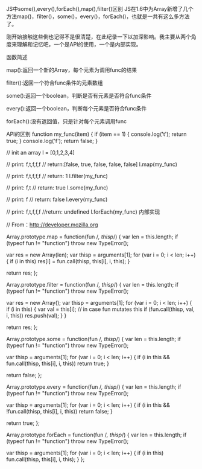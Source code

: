 JS中some(),every(),forEach(),map(),filter()区别
JS在1.6中为Array新增了几个方法map()，filter()，some()，every()，forEach()，也就是一共有这么多方法了。

刚开始接触这些倒也记得不是很清楚，在此纪录一下以加深影响。我主要从两个角度来理解和记忆吧，一个是API的使用，一个是内部实现。

函数简述

map():返回一个新的Array，每个元素为调用func的结果

filter():返回一个符合func条件的元素数组

some():返回一个boolean，判断是否有元素是否符合func条件

every():返回一个boolean，判断每个元素是否符合func条件

forEach():没有返回值，只是针对每个元素调用func

API的区别
function my_func(item) {
  if (item == 1) {
    console.log('t');
    return true;
  }
  console.log('f');
  return false;
}

// init an array
l = [0,1,2,3,4]

// print: f,t,f,f,f
// return:[false, true, false, false, false]
l.map(my_func)


// print: f,t,f,f,f
// return: 1
l.filter(my_func)

// print: f,t
// return: true
l.some(my_func)

// print: f
// return: false
l.every(my_func)

// print: f,t,f,f,f
//return: undefined
l.forEach(my_func)
内部实现

// From：http://developer.mozilla.org

Array.prototype.map = function(fun /*, thisp*/)
{
  var len = this.length;
  if (typeof fun != "function")
    throw new TypeError();

  var res = new Array(len);
  var thisp = arguments[1];
  for (var i = 0; i < len; i++)
  {
    if (i in this)
      res[i] = fun.call(thisp, this[i], i, this);
  }

  return res;
};

Array.prototype.filter = function(fun /*, thisp*/)
{
  var len = this.length;
  if (typeof fun != "function")
    throw new TypeError();

  var res = new Array();
  var thisp = arguments[1];
  for (var i = 0; i < len; i++)
  {
    if (i in this)
    {
      var val = this[i]; // in case fun mutates this
      if (fun.call(thisp, val, i, this))
        res.push(val);
    }
  }

  return res;
};

Array.prototype.some = function(fun /*, thisp*/)
{
  var len = this.length;
  if (typeof fun != "function")
    throw new TypeError();

  var thisp = arguments[1];
  for (var i = 0; i < len; i++)
  {
    if (i in this && fun.call(thisp, this[i], i, this))
      return true;
  }

  return false;
};

Array.prototype.every = function(fun /*, thisp*/)
{
  var len = this.length;
  if (typeof fun != "function")
    throw new TypeError();

  var thisp = arguments[1];
  for (var i = 0; i < len; i++)
  {
    if (i in this && !fun.call(thisp, this[i], i, this))
    return false;
  }

  return true;
};

Array.prototype.forEach = function(fun /*, thisp*/)
{
  var len = this.length;
  if (typeof fun != "function")
    throw new TypeError();

  var thisp = arguments[1];
  for (var i = 0; i < len; i++)
  {
    if (i in this)
      fun.call(thisp, this[i], i, this);
  }
};
